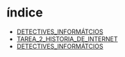 # índice
* [DETECTIVES_INFORMÁTCIOS](data/detectices_informáticos.md)
* [TAREA_2_HISTORIA_DE_INTERNET](data/detectivos:informáticos/tarea_2_historia_de_internet.md)
* [DETECTIVES_INFORMÁTCIOS](data/detectices_informáticos.md)
